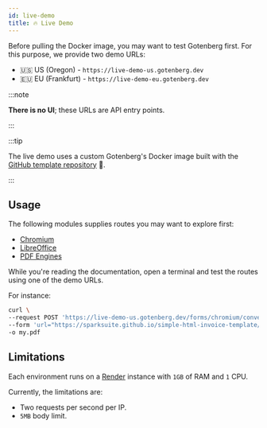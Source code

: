 ```yaml
---
id: live-demo
title: 🔥 Live Demo
---
```


Before pulling the Docker image, you may want to test Gotenberg first. For this purpose, we provide two demo
URLs:

* 🇺🇸 US (Oregon) - `https://live-demo-us.gotenberg.dev`
* 🇪🇺 EU (Frankfurt) - `https://live-demo-eu.gotenberg.dev`

:::note

**There is no UI**; these URLs are API entry points.

:::

:::tip

The live demo uses a custom Gotenberg's Docker image built with the
[GitHub template repository](https://github.com/gotenberg/gotenberg-template-repository) 👷.

:::

## Usage

The following modules supplies routes you may want to explore first:

* [Chromium](../modules/chromium)
* [LibreOffice](../modules/libreoffice)
* [PDF Engines](../modules/pdf-engines)

While you're reading the documentation, open a terminal and test the routes using one of the demo URLs.

For instance:

```bash
curl \
--request POST 'https://live-demo-us.gotenberg.dev/forms/chromium/convert/url' \
--form 'url="https://sparksuite.github.io/simple-html-invoice-template/"' \
-o my.pdf
```

## Limitations

Each environment runs on a [Render](https://render.com) instance with `1GB` of RAM and `1` CPU.

Currently, the limitations are:

* Two requests per second per IP.
* `5MB` body limit.
